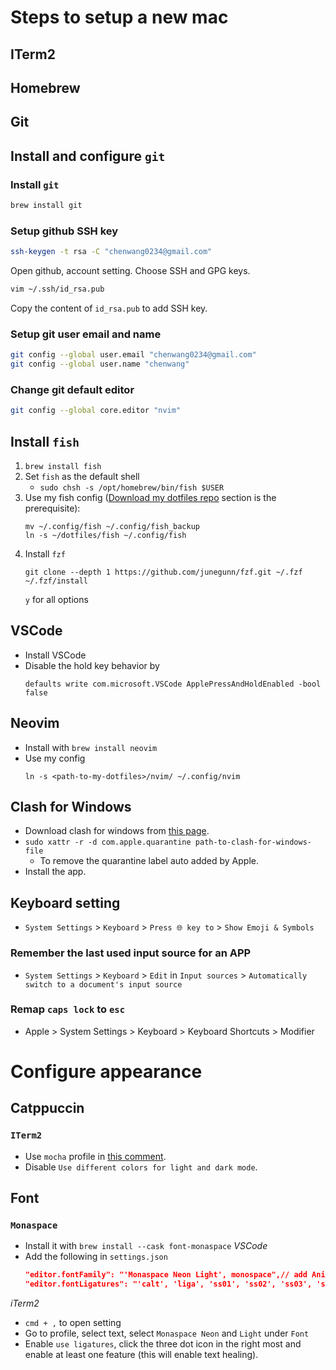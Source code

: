 # Steps to setup a new mac
## ITerm2

## Homebrew

## Git
## Install and configure `git` 

### Install `git`
```bash
brew install git
```

### Setup github SSH key
```bash
ssh-keygen -t rsa -C "chenwang0234@gmail.com"
```
Open github, account setting. Choose SSH and GPG keys.
```bash
vim ~/.ssh/id_rsa.pub
```
Copy the content of `id_rsa.pub` to add SSH key.

### Setup git user email and name
```bash
git config --global user.email "chenwang0234@gmail.com"
git config --global user.name "chenwang"
```

### Change git default editor
```bash
git config --global core.editor "nvim"
```

## Install `fish`
1. `brew install fish`
2. Set `fish` as the default shell
    - `sudo chsh -s /opt/homebrew/bin/fish $USER`
3. Use my fish config ([Download my dotfiles repo](#download-my-dotfiles-repo) section is the prerequisite):
   ```
   mv ~/.config/fish ~/.config/fish_backup
   ln -s ~/dotfiles/fish ~/.config/fish
   ```
4. Install `fzf`
    ```
    git clone --depth 1 https://github.com/junegunn/fzf.git ~/.fzf
    ~/.fzf/install
    ```
    `y` for all options

## VSCode
- Install VSCode
- Disable the hold key behavior by 
    ```
    defaults write com.microsoft.VSCode ApplePressAndHoldEnabled -bool false
    ```

## Neovim
- Install with `brew install neovim`
- Use my config
  ```
  ln -s <path-to-my-dotfiles>/nvim/ ~/.config/nvim
  ```

## Clash for Windows
- Download clash for windows from [this page](https://github.com/lantongxue/clash_for_windows_pkg/releases).
- `sudo xattr -r -d com.apple.quarantine path-to-clash-for-windows-file` 
    - To remove the quarantine label auto added by Apple.
- Install the app.

## Keyboard setting 
- `System Settings` > `Keyboard` > `Press 🌐 key to` > `Show Emoji & Symbols`
### Remember the last used input source for an APP
- `System Settings` > `Keyboard` > `Edit` in `Input sources` > `Automatically switch to a document's input source`
### Remap `caps lock` to `esc`
- Apple > System Settings > Keyboard > Keyboard Shortcuts > Modifier

# Configure appearance
## Catppuccin
### `ITerm2`
- Use `mocha` profile in [this comment](https://github.com/catppuccin/iterm/issues/27#issuecomment-2513558106). 
- Disable `Use different colors for light and dark mode`.

## Font
### `Monaspace`
- Install it with `brew install --cask font-monaspace`
*VSCode*
- Add the following in `settings.json` 
    ```json
    "editor.fontFamily": "'Monaspace Neon Light', monospace",// add Ani (one distinguishable font) to check whether your selected font is at work
    "editor.fontLigatures": "'calt', 'liga', 'ss01', 'ss02', 'ss03', 'ss04', 'ss05', 'ss06', 'ss07', 'ss08', 'ss09'", // to enable ligature and text healing
    ```

*iTerm2*
- `cmd + ,` to open setting
- Go to profile, select text, select `Monaspace Neon` and `Light` under `Font`
- Enable `use ligatures`, click the three dot icon in the right most and enable at least one feature (this will enable text healing).
